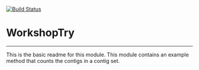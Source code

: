 [![Build Status](https://travis-ci.org/qzhang/WorkshopTry.svg?branch=master)](https://travis-ci.org/qzhang/WorkshopTry)

# WorkshopTry
---

This is the basic readme for this module. This module contains an example method that counts the contigs in a contig set.
